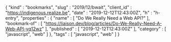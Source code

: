 {
  "kind" : "bookmarks",
  "slug" : "2019/12/bwait",
  "client_id" : "https://indigenous.realize.be",
  "date" : "2019-12-12T12:43:00Z",
  "h" : "h-entry",
  "properties" : {
    "name" : [ "Do We Really Need a Web API?" ],
    "bookmark-of" : [ "https://liaison.dev/blog/articles/Do-We-Really-Need-A-Web-API-yq12wz" ],
    "published" : [ "2019-12-12T12:43:00Z" ],
    "category" : [ "javascript", "web" ]
  },
  "tags" : [ "javascript", "web" ]
}
